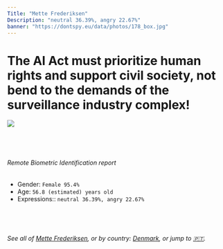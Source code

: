 ```yaml
---
Title: "Mette Frederiksen"
Description: "neutral 36.39%, angry 22.67%"
banner: "https://dontspy.eu/data/photos/178_box.jpg"
---
```


# The AI Act must prioritize human rights and support civil society, not bend to the demands of the surveillance industry complex!

<link rel="stylesheet" type="text/css" href="/css/blog.css" />

<div class="is-fake" hidden>

_This image is **clearly fake**_, yet we [continue to collect them because the AI Act negotiations](/blog/why-deepfake/) are heading in a direction that will only make people's lives more complicated. For a more in-depth explanation, read: [Double threat: why losing the battle against Face Biometrics would fuel the proliferation of deepfakes](/blog/the-dual-threat-how-losing-the-biometric-battle-fuels-deepfake-proliferation/).


</div>

<!-- <img src="https://dontspy.eu/data/photos/54_box.jpg" /> -->
<img src="https://dontspy.eu/data/photos/178_box.jpg" />

## <br>

###### Remote Biometric Identification report

* <span class="label">Gender:</span> `Female 95.4%`
* <span class="label">Age:</span> `56.8 (estimated) years old`
* <span class="label">Expressions::</span> `neutral 36.39%, angry 22.67%`

## <br>

###### See all of [Mette Frederiksen](/policymaker#Mette%20Frederiksen), or by country: [Denmark](/country#Denmark), or jump to [🇵🇹](/x/28).

## <br>
